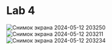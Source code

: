 # Lab 4
![Снимок экрана 2024-05-12 203250](https://github.com/Grayvendor/Kursovaja-Lab2-Lab3-Lab4-/assets/160223599/dc247bd1-abe8-4c6e-9ff2-9cd7e61bcaca)
![Снимок экрана 2024-05-12 203211](https://github.com/Grayvendor/Kursovaja-Lab2-Lab3-Lab4-/assets/160223599/7086d7b8-5056-4838-9f95-fe2ac71a3154)
![Снимок экрана 2024-05-12 203234](https://github.com/Grayvendor/Kursovaja-Lab2-Lab3-Lab4-/assets/160223599/2146dce8-5522-48ad-acae-f071b779dd1c)
